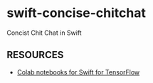 # swift-concise-chitchat
Concist Chit Chat in Swift

## RESOURCES

* [Colab notebooks for Swift for TensorFlow](https://github.com/zaidalyafeai/Swift4TF)
